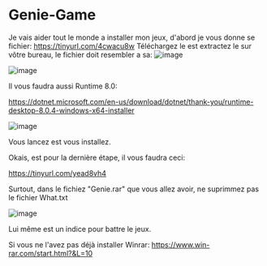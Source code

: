 # Genie-Game
Je vais aider tout le monde a installer mon jeux, d'abord je vous donne se fichier: 
https://tinyurl.com/4cwacu8w
Téléchargez le est extractez le sur vôtre bureau, le fichier doit resembler a sa: ![image](https://github.com/GirafeZerius/Genie-Game/assets/118310578/8917b028-5a0b-4756-8103-f1e900d7c770)


![image](https://github.com/GirafeZerius/Genie-Game/assets/118310578/c7e10c66-55f7-4334-bc0b-ea79a1dd3aae)


Il vous faudra aussi Runtime 8.0:

https://dotnet.microsoft.com/en-us/download/dotnet/thank-you/runtime-desktop-8.0.4-windows-x64-installer

![image](https://github.com/GirafeZerius/Genie-Game/assets/118310578/80c4ae8f-82b6-4843-acf1-8234708afdbb)

Vous lancez est vous installez.

Okais, est pour la dernière étape, il vous faudra ceci:

https://tinyurl.com/yead8vh4


Surtout, dans le fichiez "Genie.rar" que vous allez avoir, ne suprimmez pas le fichier What.txt

![image](https://github.com/GirafeZerius/Genie-Game/assets/118310578/404ce111-fe16-484b-8495-74373b41c9cf)

Lui même est un indice pour battre le jeux. 


Si vous ne l'avez pas déjà installer Winrar:
https://www.win-rar.com/start.html?&L=10
